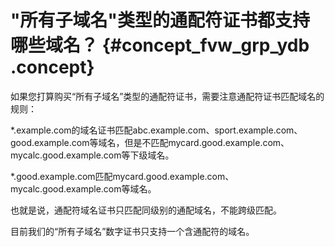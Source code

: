 # "所有子域名"类型的通配符证书都支持哪些域名？ {#concept_fvw_grp_ydb .concept}

如果您打算购买“所有子域名”类型的通配符证书，需要注意通配符证书匹配域名的规则：

\*.example.com的域名证书匹配abc.example.com、sport.example.com、good.example.com等域名，但是不匹配mycard.good.example.com、mycalc.good.example.com等下级域名。

\*.good.example.com匹配mycard.good.example.com、mycalc.good.example.com等域名。

也就是说，通配符域名证书只匹配同级别的通配域名，不能跨级匹配。

目前我们的“所有子域名”数字证书只支持一个含通配符的域名。

